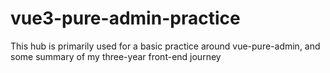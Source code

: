 # vue3-pure-admin-practice
This hub is primarily used for a basic practice around vue-pure-admin, and  some summary of my three-year front-end journey

